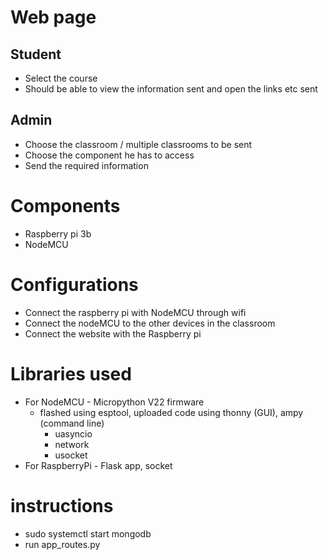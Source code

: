 # Web page

## Student
- Select the course
- Should be able to view the information sent and open the links etc sent 

## Admin 
- Choose the classroom / multiple classrooms to be sent
- Choose the component he has to access
- Send the required information

# Components
- Raspberry pi 3b
- NodeMCU

# Configurations
- Connect the raspberry pi with NodeMCU through wifi
- Connect the nodeMCU to the other devices in the classroom
- Connect the website with the Raspberry pi

# Libraries used
- For NodeMCU - Micropython V22 firmware
  - flashed using esptool, uploaded code using thonny (GUI), ampy (command line)
     - uasyncio
     - network
     - usocket
- For RaspberryPi - Flask app, socket
  
# instructions
- sudo systemctl start mongodb
- run app_routes.py
  
